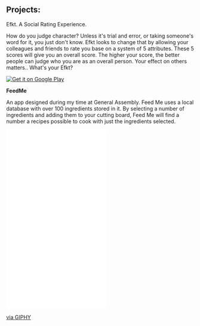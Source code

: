 ## Projects:



Efkt. A Social Rating Experience.

How do you judge character? Unless it's trial and error, or taking someone's word for it, you just don't know. Efkt looks to change that by allowing your colleagues and friends to rate you base on a system of 5 attributes. These 5 scores will give you an overall score. The higher your score, the better people can judge who you are as an overall person. Your effect on others matters.. What's your Efkt?


<a href='https://play.google.com/store/apps/details?id=io.github.omievee.dlfect_alpha&pcampaignid=MKT-Other-global-all-co-prtnr-py-PartBadge-Mar2515-1'><img alt='Get it on Google Play' src='https://play.google.com/intl/en_us/badges/images/generic/en_badge_web_generic.png'/></a>





<b> FeedMe </b>

An app designed during my time at General Assembly. Feed Me uses a local database with over 100 ingredients stored in it. By selecting a number of ingredients and adding them to your cutting board, Feed Me will find a number a recipes possible to cook with just the ingredients selected.

<iframe src="//giphy.com/embed/cJu910EuVE4i4" width="270" height="480" frameBorder="0" class="giphy-embed" allowFullScreen></iframe><p><a href="https://giphy.com/gifs/cJu910EuVE4i4">via GIPHY</a></p>

